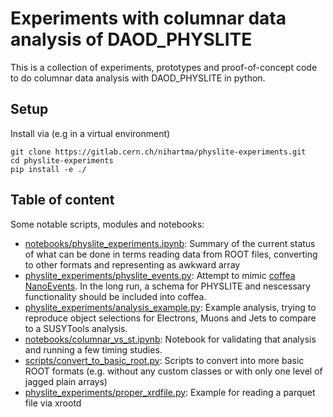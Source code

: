 # Experiments with columnar data analysis of DAOD_PHYSLITE

This is a collection of experiments, prototypes and proof-of-concept code to do columnar data analysis with DAOD_PHYSLITE in python.

## Setup
Install via (e.g in a virtual environment)

```
git clone https://gitlab.cern.ch/nihartma/physlite-experiments.git
cd physlite-experiments
pip install -e ./
```

## Table of content

Some notable scripts, modules and notebooks:

* [notebooks/physlite_experiments.ipynb](notebooks/physlite_experiments.ipynb): Summary of the current status of what can be done in terms reading data from ROOT files, converting to other formats and representing as awkward array
* [physlite_experiments/physlite_events.py](physlite_experiments/physlite_events.py): Attempt to mimic [coffea NanoEvents](https://github.com/CoffeaTeam/coffea/tree/master/coffea/nanoevents). In the long run, a schema for PHYSLITE and nescessary functionality should be included into coffea.
* [physlite_experiments/analysis_example.py](physlite_experiments/analysis_example.py): Example analysis, trying to reproduce object selections for Electrons, Muons and Jets to compare to a SUSYTools analysis.
* [notebooks/columnar_vs_st.ipynb](notebooks/columnar_vs_st.ipynb): Notebook for validating that analysis and running a few timing studies.
* [scripts/convert_to_basic_root.py](scripts/convert_to_basic_root.py): Scripts to convert into more basic ROOT formats (e.g. without any custom classes or with only one level of jagged plain arrays)
* [physlite_experiments/proper_xrdfile.py](physlite_experiments/proper_xrdfile.py): Example for reading a parquet file via xrootd

